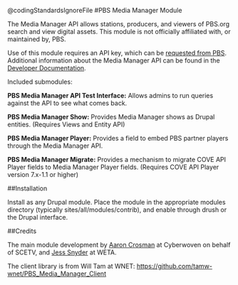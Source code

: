 @codingStandardsIgnoreFile
#PBS Media Manager Module

The Media Manager API allows stations, producers, and viewers of PBS.org search and view digital assets. This module is not officially affiliated with, or maintained by, PBS.

Use of this module requires an API key, which can be [requested from PBS](http://digitalsupport.pbs.org/support/tickets/new). Additional information about the Media Manager API can be found in the [Developer Documentation](https://docs.pbs.org/display/CDA/Media+Manager+API).

Included submodules:

**PBS Media Manager API Test Interface:** Allows admins to run queries against the API to see what comes back.

**PBS Media Manager Show:** Provides Media Manager shows as Drupal entities. (Requires Views and Entity API)

**PBS Media Manager Player:** Provides a field to embed PBS partner players through the Media Manager API.

**PBS Media Manager Migrate:** Provides a mechanism to migrate COVE API Player fields to Media Manager Player fields. (Requires COVE API Player version 7.x-1.1 or higher)


##Installation

Install as any Drupal module. Place the module in the appropriate modules directory (typically sites/all/modules/contrib), and enable through drush or the Drupal interface.

##Credits

The main module development by [Aaron Crosman](https://www.drupal.org/u/acrosman) at Cyberwoven on behalf of SCETV, and [Jess Snyder](https://www.drupal.org/u/jesss) at WETA.

The client library is from Will Tam at WNET: https://github.com/tamw-wnet/PBS_Media_Manager_Client

